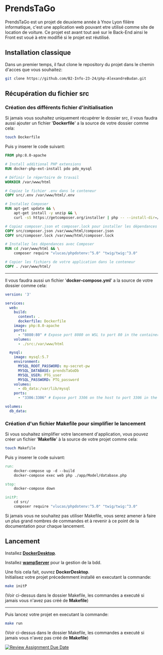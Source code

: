 
# PrendsTaGo

PrendsTaGo est un projet de deuxieme année à Ynov Lyon filière informatique, c'est une application web pouvant etre utilisé comme site de location de voiture. Ce projet est avant tout axé sur le Back-End ainsi le Front est voué à etre modifié si le projet est réutilisé.


## Installation classique

Dans un premier temps, il faut clone le repository du projet dans le chemin d'acces que vous souhaitez: 

```bash
git clone https://github.com/B2-Info-23-24/php-AlexandreBudan.git
```

## Récupération du fichier src

### Création des différents fichier d'initialisation

Si jamais vous souhaitez uniquement récupérer le dossier src, il vous faudra aussi ajouter un fichier '__Dockerfile__' a la source de votre dossier comme cela:

```bash
touch Dockerfile
```

Puis y inserer le code suivant:

```Dockerfile
FROM php:8.0-apache

# Install additional PHP extensions
RUN docker-php-ext-install pdo pdo_mysql

# Définir le répertoire de travail
WORKDIR /var/www/html

# Copiez le fichier .env dans le conteneur
COPY src/.env /var/www/html/.env

# Installez Composer
RUN apt-get update && \
    apt-get install -y unzip && \
    curl -sS https://getcomposer.org/installer | php -- --install-dir=/usr/local/bin --filename=composer

# Copiez composer.json et composer.lock pour installer les dépendances
COPY src/composer.json /var/www/html/composer.json
COPY src/composer.lock /var/www/html/composer.lock

# Installez les dépendances avec Composer
RUN cd /var/www/html && \
    composer require "vlucas/phpdotenv:^5.0" "twig/twig:^3.0"

# Copier les fichiers de votre application dans le conteneur
COPY . /var/www/html/
```

---

Il vous faudra aussi un fichier '__docker-compose.yml__' a la source de votre dossier comme cela:

```yml
version: '3'

services:
  web:
    build:
      context: .
      dockerfile: Dockerfile
    image: php:8.0-apache
    ports:
      - "8080:80" # Expose port 8080 on WSL to port 80 in the container
    volumes:
      - ./src:/var/www/html

  mysql:
    image: mysql:5.7
    environment:
      MYSQL_ROOT_PASSWORD: my-secret-pw
      MYSQL_DATABASE: prendsTaGoDb
      MYSQL_USER: PTG_user
      MYSQL_PASSWORD: PTG_password
    volumes:
      - db_data:/var/lib/mysql
    ports:
      - "3306:3306" # Expose port 3306 on the host to port 3306 in the container

volumes:
  db_data:

```

### Création d'un fichier Makefile pour simplifier le lancement

Si vous souhaitez simplifier votre lancement d'application, vous pouvez créer un fichier '__Makefile__' à la source de votre projet comme cela:

```bash
touch Makefile
```

Puis y inserer le code suivant:

```Makefile
run:
	docker-compose up -d --build
	docker-compose exec web php ./app/Model/database.php

stop:
	docker-compose down

initP:
	cd src/
	composer require "vlucas/phpdotenv:^5.0" "twig/twig:^3.0"
```

Si jamais vous ne souhaitez pas utiliser Makefile, vous serez amener à faire un plus grand nombres de commandes et à revenir à ce point de la documentation pour chaque lancement.
## Lancement

Installez [__DockerDesktop__](https://www.docker.com/products/docker-desktop/).  

Installez [__wampServer__](https://www.wampserver.com/) pour la gestion de la bdd.   
  
Une fois cela fait, ouvrez __DockerDesktop__.  
Initialisez votre projet précedemment installé en executant la commande:

```bash
make initP
```
(Voir ci-dessus dans le dossier Makefile, les commandes a executé si jamais vous n'avez pas créé de __Makefile__)

---

Puis lancez votre projet en executant la commande:

```bash
make run
```
(Voir ci-dessus dans le dossier Makefile, les commandes a executé si jamais vous n'avez pas créé de __Makefile__)

[![Review Assignment Due Date](https://classroom.github.com/assets/deadline-readme-button-24ddc0f5d75046c5622901739e7c5dd533143b0c8e959d652212380cedb1ea36.svg)](https://classroom.github.com/a/YbKxHPdJ)